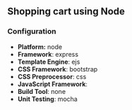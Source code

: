 ## Shopping cart using Node

### Configuration
- **Platform:** node
- **Framework**: express
- **Template Engine**: ejs
- **CSS Framework**: bootstrap
- **CSS Preprocessor**: css
- **JavaScript Framework**: 
- **Build Tool**: none
- **Unit Testing**: mocha